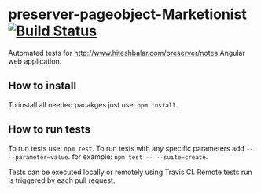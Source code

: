 # preserver-pageobject-Marketionist [![Build Status](https://travis-ci.org/StartITProtractorJS/preserver-pageobject-Marketionist.svg?branch=master)](https://travis-ci.org/StartITProtractorJS/preserver-pageobject-Marketionist)
Automated tests for http://www.hiteshbalar.com/preserver/notes Angular web
application.

## How to install
To install all needed pacakges just use: `npm install`.

## How to run tests
To run tests use: `npm test`.
To run tests with any specific parameters add `-- --parameter=value`. for
example: `npm test -- --suite=create`.

Tests can be executed locally or remotely using Travis CI. Remote tests run is
triggered by each pull request.

